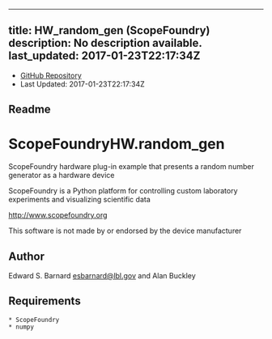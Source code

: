 
---
title: HW_random_gen (ScopeFoundry)
description: No description available.
last_updated: 2017-01-23T22:17:34Z
---
- [GitHub Repository](https://github.com/ScopeFoundry/HW_random_gen)
- Last Updated: 2017-01-23T22:17:34Z
## Readme
ScopeFoundryHW.random_gen
===========================

ScopeFoundry hardware plug-in example that presents a random number
generator as a hardware device

ScopeFoundry is a Python platform for controlling custom laboratory 
experiments and visualizing scientific data

<http://www.scopefoundry.org>

This software is not made by or endorsed by the device manufacturer


Author
----------

Edward S. Barnard <esbarnard@lbl.gov> and Alan Buckley


Requirements
------------

	* ScopeFoundry
	* numpy
